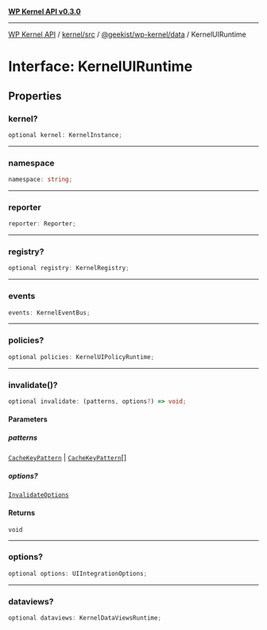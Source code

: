 [**WP Kernel API v0.3.0**](../../../../../../README.md)

---

[WP Kernel API](../../../../../../README.md) / [kernel/src](../../../../README.md) / [@geekist/wp-kernel/data](../README.md) / KernelUIRuntime

# Interface: KernelUIRuntime

## Properties

### kernel?

```ts
optional kernel: KernelInstance;
```

---

### namespace

```ts
namespace: string;
```

---

### reporter

```ts
reporter: Reporter;
```

---

### registry?

```ts
optional registry: KernelRegistry;
```

---

### events

```ts
events: KernelEventBus;
```

---

### policies?

```ts
optional policies: KernelUIPolicyRuntime;
```

---

### invalidate()?

```ts
optional invalidate: (patterns, options?) => void;
```

#### Parameters

##### patterns

[`CacheKeyPattern`](../../../../type-aliases/CacheKeyPattern.md) | [`CacheKeyPattern`](../../../../type-aliases/CacheKeyPattern.md)[]

##### options?

[`InvalidateOptions`](../../../../type-aliases/InvalidateOptions.md)

#### Returns

`void`

---

### options?

```ts
optional options: UIIntegrationOptions;
```

---

### dataviews?

```ts
optional dataviews: KernelDataViewsRuntime;
```

